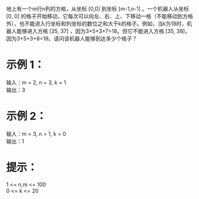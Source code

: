 地上有一个m行n列的方格，从坐标 [0,0] 到坐标 [m-1,n-1] 。一个机器人从坐标 [0, 0] 的格子开始移动，它每次可以向左、右、上、下移动一格（不能移动到方格外），也不能进入行坐标和列坐标的数位之和大于k的格子。例如，当k为18时，机器人能够进入方格 [35, 37] ，因为3+5+3+7=18。但它不能进入方格 [35, 38]，因为3+5+3+8=19。请问该机器人能够到达多少个格子？

# 示例 1：

输入：m = 2, n = 3, k = 1  
输出：3

# 示例 2：

输入：m = 3, n = 1, k = 0  
输出：1

# 提示：

1 <= n,m <= 100  
0 <= k <= 20